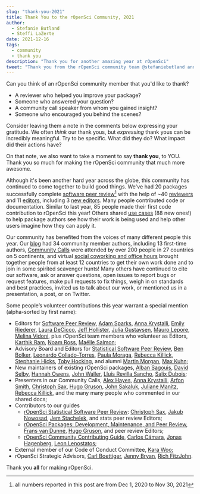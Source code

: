 ```yaml
---
slug: "thank-you-2021"
title: Thank You to the rOpenSci Community, 2021
author:
  - Stefanie Butland
  - Steffi LaZerte
date: 2021-12-16
tags:
  - community
  - thank you
description: "Thank you for another amazing year at rOpenSci"
tweet: "Thank you from the rOpenSci community team @stefaniebutland and @steffilazerte"
---
```


Can you think of an rOpenSci community member that you'd like to thank?

- A reviewer who helped you improve your package?
- Someone who answered your question? 
- A community call speaker from whom you gained insight?
- Someone who encouraged you behind the scenes?

Consider leaving them a note in the comments below expressing your gratitude. 
We often *think* our thank yous, but *expressing* thank yous can be incredibly meaningful.
Try to be specific. 
What did they do? 
What impact did their actions have?

On that note, we also want to take a moment to say **thank you**, to YOU.
Thank you so much for making the rOpenSci community that much more awesome.

Although it's been another hard year across the globe, this community has continued to come together to build good things.
We've had 20 packages successfully complete [software peer review](/software-review/)[^1] with the help of ~40 [reviewers](https://devguide.ropensci.org/softwarereviewintro.html#reviewers) and 11 [editors](/about/#team), including 3 [new editors](/blog/2021/10/12/editors2021/). 
Many people contributed code or documentation. Similar to last year, 85 people made their first code contribution to rOpenSci this year! 
Others shared [use cases](/usecases/) (88 new ones!) to help package authors see how their work is being used and help other users imagine how they can apply it.

Our community has benefited from the voices of many different people this year. Our [blog](/archive/) had 34 community member authors, including 13 first-time authors, [Community Calls](/commcalls/) were attended by over 200 people in 27 countries on 5 continents, and virtual [social coworking and office hours](/blog/2021/08/17/coworking-sessions/) brought together people from at least 12 countries to get their own work done and to join in some spirited scavenger hunts!
Many others have continued to cite our software, ask or answer questions, open issues to report bugs or request features, make pull requests to fix things, weigh in on standards and best practices, invited us to talk about our work, or mentioned us in a presentation, a post, or on Twitter.

Some people’s volunteer contributions this year warrant a special mention (alpha-sorted by first name):

*   Editors for [Software Peer Review](/software-review/), [Adam Sparks](/author/adam-sparks/), [Anna Krystalli](/author/anna-krystalli/), [Emily Riederer](/emily-riederer/), [Laura DeCicco](/author/laura-decicco/), [Jeff Hollister](/author/jeff-hollister/), [Julia Gustavsen](/author/julia-gustavsen/), [Mauro Lepore](/author/mauro-lepore/), [Melina Vidoni](/author/melina-vidoni/), plus rOpenSci team members who volunteer as Editors, [Karthik Ram](/author/karthik-ram/), [Noam Ross](/author/noam-ross/), [Maëlle Salmon](/author/maëlle-salmon/);
*   Advisory Board and Editors for [Statistical Software Peer Review](/stat-software-review/), [Ben Bolker](https://ms.mcmaster.ca/~bolker/), [Leonardo Collado-Torres](/author/leonardo-collado-torres/), [Paula Moraga](http://www.paulamoraga.com/), [Rebecca Killick](/author/rebecca-killick/), [Stephanie Hicks](https://www.stephaniehicks.com/), [Toby Hocking](https://tdhock.github.io/), and alumni [Martin Morgan](https://www.roswellpark.org/martin-morgan), [Max Kuhn](https://appliedpredictivemodeling.com/);
*   New maintainers of existing rOpenSci packages, [Alban Sagouis](https://github.com/AlbanSagouis), [David Selby](https://selbydavid.com/), [Hannah Owens](https://github.com/hannahlowens), [John Waller](https://github.com/jhnwllr), [Lluís Revilla Sancho](https://llrs.dev/), [Salix Dubois](https://github.com/salix-d); 
*   Presenters in our Community Calls, [Alex Hayes](/author/alex-hayes/), [Anna Krystalli](/author/anna-krystalli/), [Arfon Smith](/author/arfon-smith/), [Christoph Sax](/author/christoph-sax/), [Hugo Gruson](/author/hugo-gruson/), [John Sakaluk](/author/john-sakaluk/), [Juliane Manitz](/author/juliane-manitz/), [Rebecca Killick](/author/rebecca-killick/), and the many many people who commented in our shared docs;
*   Contributors to our guides
    *   [rOpenSci Statistical Software Peer Review](https://ropenscilabs.github.io/statistical-software-review-book/index.html): [Christoph Sax](/author/christoph-sax/), [Jakub Nowosad](https://github.com/Nowosad), [Jem Stachelek](https://github.com/jsta), and stats peer review Editors;
    *   [rOpenSci Packages: Development, Maintenance, and Peer Review](https://devguide.ropensci.org/), [Frans van Dunné](https://github.com/FvD), [Hugo Gruson](/author/hugo-gruson/), and peer review Editors;
    *   [rOpenSci Community Contributing Guide](https://contributing.ropensci.org/), [Carlos Cámara](https://www.carloscamara.es/), [Jonas Hagenberg](https://github.com/jonas-hag), [Leon Lenostatos](https://github.com/Lenostatos);
*   External member of our Code of Conduct Committee, [Kara Woo](/author/kara-woo/);
*   rOpenSci Strategic Advisors, [Carl Boettiger](/author/carl-boettiger/), [Jenny Bryan](/author/jenny-bryan/), [Rich FitzJohn](/author/rich-fitzjohn/).

Thank you **all** for making rOpenSci.


[^1]: all numbers reported in this post are from Dec 1, 2020 to Nov 30, 2021


